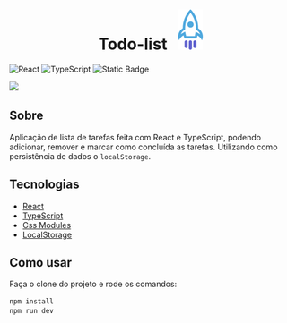 <h1 align="center">
  Todo-list &nbsp; <img src="./public/rocket.svg" />
</h1>

![React](https://img.shields.io/badge/react-%2320232a.svg?style=for-the-badge&logo=react&logoColor=%2361DAFB)
![TypeScript](https://img.shields.io/badge/typescript-%23007ACC.svg?style=for-the-badge&logo=typescript&logoColor=white)
![Static Badge](https://img.shields.io/badge/MIT-maker?style=for-the-badge&label=License&labelColor=%23303030&color=%23808080)

<img src=".github/todo-list.gif"  >

## Sobre
Aplicação de lista de tarefas feita com React e TypeScript, podendo adicionar, remover e marcar como concluída as tarefas. Utilizando como persistência de dados o `localStorage`.

## Tecnologias

- [React](https://reactjs.org/)
- [TypeScript](https://www.typescriptlang.org/)
- [Css Modules](https://github.com/css-modules/css-modules)
- [LocalStorage](https://developer.mozilla.org/pt-BR/docs/Web/API/Window/localStorage)

## Como usar
Faça o clone do projeto e rode os comandos:
```bash
npm install
npm run dev
```
